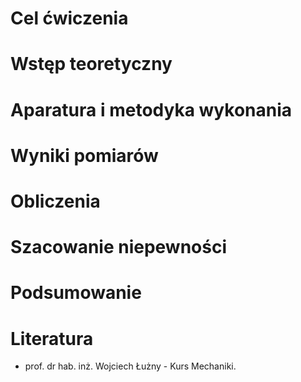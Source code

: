 # Cel ćwiczenia

# Wstęp teoretyczny

# Aparatura i metodyka wykonania

# Wyniki pomiarów


# Obliczenia

# Szacowanie niepewności

# Podsumowanie

# Literatura

- prof. dr hab. inż. Wojciech Łużny - Kurs Mechaniki.
